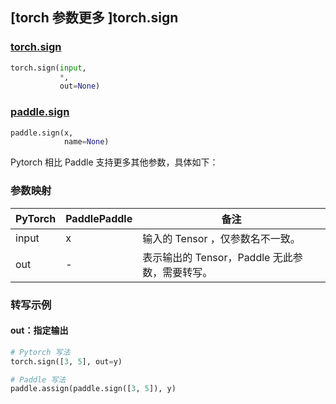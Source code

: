 ## [torch 参数更多 ]torch.sign
### [torch.sign](https://pytorch.org/docs/stable/generated/torch.sign.html?highlight=sign#torch.sign)

```python
torch.sign(input,
           *,
           out=None)
```

### [paddle.sign](https://www.paddlepaddle.org.cn/documentation/docs/zh/develop/api/paddle/sign_cn.html#sign)

```python
paddle.sign(x,
            name=None)
```

Pytorch 相比 Paddle 支持更多其他参数，具体如下：
### 参数映射
| PyTorch       | PaddlePaddle | 备注                                                   |
| ------------- | ------------ | ------------------------------------------------------ |
| input         | x            | 输入的 Tensor ，仅参数名不一致。                                      |
| out           | -            | 表示输出的 Tensor，Paddle 无此参数，需要转写。               |


### 转写示例
#### out：指定输出
```python
# Pytorch 写法
torch.sign([3, 5], out=y)

# Paddle 写法
paddle.assign(paddle.sign([3, 5]), y)
```
